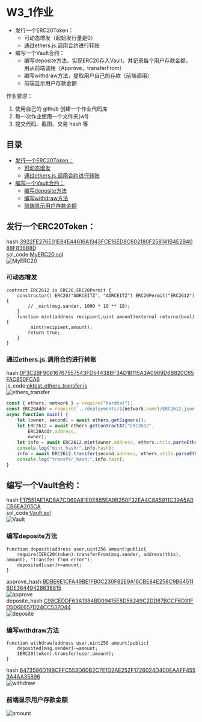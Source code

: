 # W3_1作业
* 发⾏⼀个ERC20Token：
  * 可动态增发（起始发⾏量是0）
  * 通过ethers.js.调⽤合约进⾏转账
* 编写⼀个Vault合约：
  * 编写deposite⽅法，实现ERC20存⼊Vault，并记录每个⽤户存款⾦额，⽤从前端调⽤（Approve，transferFrom）
  * 编写withdraw⽅法，提取⽤户⾃⼰的存款（前端调⽤）
  * 前端显示⽤户存款⾦额

作业要求：
1. 使用自己的 github 创建一个作业代码库
2. 每一次作业使用一个文件夹(w1) 
3. 提交代码、截图、交易 hash 等

## 目录
* [发⾏⼀个ERC20Token：](#发⾏⼀个ERC20Token：)
  * [可动态增发](#可动态增发)
  * [通过ethers.js.调⽤合约进⾏转账](#通过ethers.js.调⽤合约进⾏转账)
* [编写⼀个Vault合约：](#编写⼀个Vault合约：) 
  * [编写deposite⽅法](#编写deposite⽅法)
  * [编写withdraw⽅法](#编写withdraw⽅法)
  * [前端显示⽤户存款⾦额](#前端显示⽤户存款⾦额)

## 发⾏⼀个ERC20Token：
hash:[3922FE276E01E84E44616A1343FCE16ED8C602180F258141B4E2B4088F838B8D](https://www.oklink.com/zh-cn/oec-test/tx/3922FE276E01E84E44616A1343FCE16ED8C602180F258141B4E2B4088F838B8D)  
sol_code:[MyERC20.sol](/W3-1/DATA/w3_code/contracts/ERC2612.sol)  
![MyERC20](/W3-1/DATA/picture/ERC2612.png)  
### 可动态增发
```solidity
contract ERC2612 is ERC20,ERC20Permit {
    constructor() ERC20("ADRCEITZ", "ADRCEITZ") ERC20Permit("ERC2612") {
        // _mint(msg.sender, 1000 * 10 ** 18);
    }
    function mint(address recipient,uint amount)external returns(bool){
        _mint(recipient,amount);
        return true;
    }
}
```
### 通过ethers.js.调⽤合约进⾏转账
hash:[0F3C2BF90616767557543FD54438BF3AD1B115A3A0969D6B820C65FAC850FCA6](https://www.oklink.com/zh-cn/oec-test/tx/0F3C2BF90616767557543FD54438BF3AD1B115A3A0969D6B820C65FAC850FCA6)  
js_code:[oktest_ethers_transfer.js](/W3-1/DATA/w3_code/scripts/oktest_ethers_transfer.js)  
![ethers_transfer](/W3-1/DATA/picture/ethers_transfer.png)  
```JavaScript
const { ethers, network } = require("hardhat");
const ERC20Addr = require(`../deployments/${network.name}/ERC2612.json`)
async function main() {
    let [owner, second] = await ethers.getSigners();
    let ERC2612 = await ethers.getContractAt("ERC2612",
        ERC20Addr.address,
        owner);
    let info = await ERC2612.mint(owner.address, ethers.utils.parseEther("100"));
    console.log("mint_hash:",info.hash);
    info = await ERC2612.transfer(second.address, ethers.utils.parseEther("10"));
    console.log("transfer_hash:",info.hash);
}
```

## 编写⼀个Vault合约：
hash:[F17551AE1AD6A7CD69A81E0E865EA9B350F32EA4C8A5911C39A5A0CB6EA205CA](https://www.oklink.com/zh-cn/oec-test/tx/F17551AE1AD6A7CD69A81E0E865EA9B350F32EA4C8A5911C39A5A0CB6EA205CA)  
sol_code:[Vault.sol](/W3-1/DATA/w3_code/contracts/Vault.sol)  
![Vault](/W3-1/DATA/picture/Vault.png)  
### 编写deposite⽅法
```solidity
function deposit(address user,uint256 amount)public{
    require(IERC20(token).transferFrom(msg.sender, address(this), amount), "Transfer from error");
    deposited[user]+=amount;
}
```
approve_hash:[BDBE6E1CFA49BE1FB0C230F82E9A16CBE84E258C9B645116DE36449428638815](https://www.oklink.com/zh-cn/oec-test/tx/BDBE6E1CFA49BE1FB0C230F82E9A16CBE84E258C9B645116DE36449428638815)  
![approve](/W3-1/DATA/picture/approve.png)  
deposite_hash:[C98CEDDF63A1384BD09415E8D56249C2DD87BCCF6D31FD5D6E657D24CC537D44](https://www.oklink.com/zh-cn/oec-test/tx/C98CEDDF63A1384BD09415E8D56249C2DD87BCCF6D31FD5D6E657D24CC537D44)  
![deposite](/W3-1/DATA/picture/deposite.png)  
### 编写withdraw⽅法
```solidity
function withdraw(address user,uint256 amount)public{
    deposited[msg.sender]-=amount;
    IERC20(token).transfer(user,amount);
}
```
hash:[6473596D19BCFFC553D60B2C7E1D2AE252F1726024D400EAAFF4553A4AA35896](https://www.oklink.com/zh-cn/oec-test/tx/6473596D19BCFFC553D60B2C7E1D2AE252F1726024D400EAAFF4553A4AA35896)  
![withdraw](/W3-1/DATA/picture/withdraw.png)
### 前端显示⽤户存款⾦额
![amount](/W3-1/DATA/picture/amount.png)